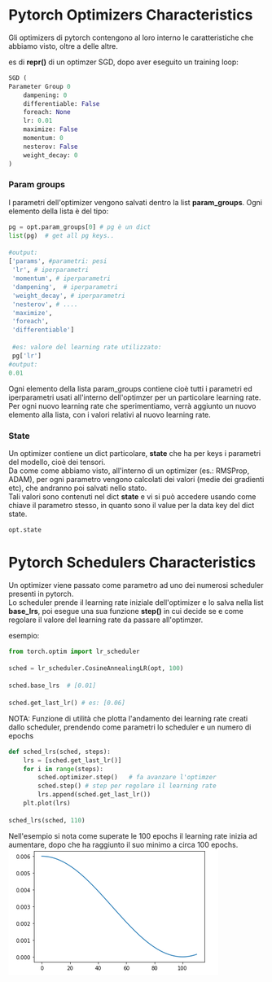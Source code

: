 # Pytorch Optimizers Characteristics

Gli optimizers di pytorch contengono al loro interno le caratteristiche che abbiamo visto, oltre a delle altre.  

es di **__repr__()** di un optimzer SGD, dopo aver eseguito un training loop:

```py
SGD (
Parameter Group 0
    dampening: 0
    differentiable: False
    foreach: None
    lr: 0.01
    maximize: False
    momentum: 0
    nesterov: False
    weight_decay: 0
)
```
 ### Param groups
I parametri dell'optimizer vengono salvati dentro la list **param_groups**. Ogni elemento della lista è del tipo:

```py
pg = opt.param_groups[0] # pg è un dict
list(pg)  # get all pg keys..

#output:
['params', #parametri: pesi
 'lr', # iperparametri
 'momentum', # iperparametri
 'dampening',  # iperparametri
 'weight_decay', # iperparametri
 'nesterov', # ....
 'maximize', 
 'foreach',
 'differentiable']

 #es: valore del learning rate utilizzato:
 pg['lr']
#output:
0.01
```
Ogni elemento della lista param_groups contiene cioè tutti i parametri ed iperparametri usati all'interno dell'optimzer per un particolare learning rate.
Per ogni nuovo learning rate che sperimentiamo, verrà aggiunto un nuovo elemento alla lista, con i valori relativi al nuovo learning rate.


### State

Un optimizer contiene un dict particolare, **state** che ha per keys i parametri del modello, cioè dei tensori.  
Da come come abbiamo visto, all'interno di un optimizer (es.: RMSProp, ADAM), per ogni parametro vengono calcolati dei valori (medie dei gradienti etc), che andranno poi salvati nello stato.  
Tali valori sono contenuti nel dict **state** e vi si può accedere usando come chiave il parametro stesso, in quanto sono il value per la data key del dict state.  

```py
opt.state
```

# Pytorch Schedulers Characteristics
Un optimizer viene passato come parametro ad uno dei numerosi scheduler presenti in pytorch.  
Lo scheduler prende il learning rate iniziale dell'optimizer e lo salva nella list **base_lrs**,
poi esegue una sua funzione **step()** in cui decide se e come regolare il valore del learning rate da passare all'optimzer.  

esempio:
```py
from torch.optim import lr_scheduler

sched = lr_scheduler.CosineAnnealingLR(opt, 100)

sched.base_lrs  # [0.01]

sched.get_last_lr() # es: [0.06]

```


NOTA:
Funzione di utilità che plotta l'andamento dei learning rate creati dallo scheduler, prendendo come parametri lo scheduler e un numero di epochs

```py
def sched_lrs(sched, steps):
    lrs = [sched.get_last_lr()]
    for i in range(steps):
        sched.optimizer.step()   # fa avanzare l'optimzer
        sched.step() # step per regolare il learning rate
        lrs.append(sched.get_last_lr())
    plt.plot(lrs)

sched_lrs(sched, 110) 
```
Nell'esempio si nota come superate le 100 epochs il learning rate inizia ad aumentare, dopo che ha raggiunto il suo minimo a circa 100 epochs.  
![hist1](../../images/step-sched.png)


